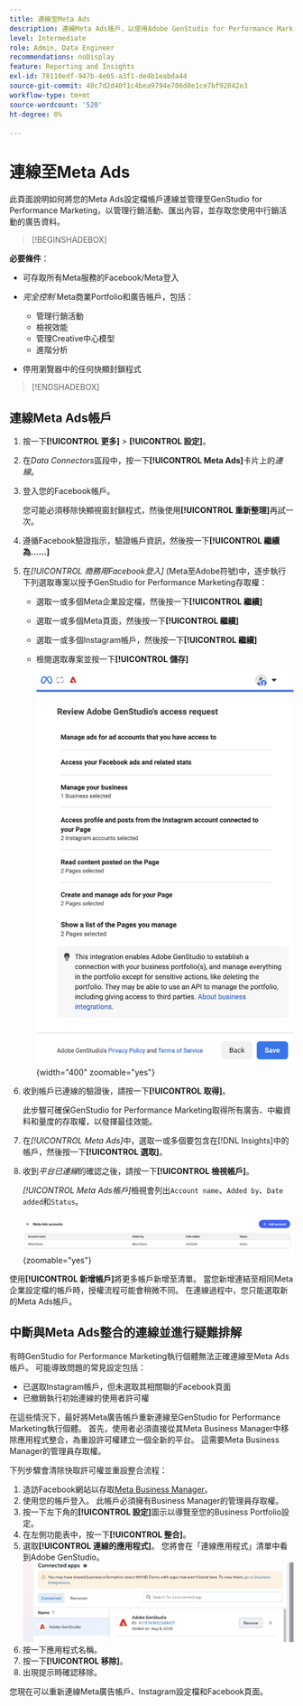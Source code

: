 ```yaml
---
title: 連線至Meta Ads
description: 連線Meta Ads帳戶，以使用Adobe GenStudio for Performance Marketing啟用及監控您的廣告和媒體。
level: Intermediate
role: Admin, Data Engineer
recommendations: noDisplay
feature: Reporting and Insights
exl-id: 78110edf-947b-4e05-a3f1-de4b1eabda44
source-git-commit: 40c7d2d40f1c4bea9794e706d8e1ce7bf92042e3
workflow-type: tm+mt
source-wordcount: '520'
ht-degree: 0%

---
```


# 連線至Meta Ads

此頁面說明如何將您的Meta Ads設定檔帳戶連線並管理至GenStudio for Performance Marketing，以管理行銷活動、匯出內容，並存取您使用中行銷活動的廣告資料。

>[!BEGINSHADEBOX]

**必要條件**：

- 可存取所有Meta服務的Facebook/Meta登入

- _完全控制_ Meta商業Portfolio和廣告帳戶，包括：

   - 管理行銷活動
   - 檢視效能
   - 管理Creative中心模型
   - 進階分析

- 停用瀏覽器中的任何快顯封鎖程式

>[!ENDSHADEBOX]

## 連線Meta Ads帳戶

1. 按一下&#x200B;**[!UICONTROL 更多]** > **[!UICONTROL 設定]**。

1. 在&#x200B;_Data Connectors_&#x200B;區段中，按一下&#x200B;**[!UICONTROL Meta Ads]**&#x200B;卡片上的&#x200B;_連線_。

1. 登入您的Facebook帳戶。

   您可能必須移除快顯視窗封鎖程式，然後使用&#x200B;**[!UICONTROL 重新整理]**&#x200B;再試一次。

1. 遵循Facebook驗證指示，驗證帳戶資訊，然後按一下&#x200B;**[!UICONTROL 繼續為……]**

1. 在&#x200B;_[!UICONTROL 商務用Facebook登入]_ (Meta至Adobe符號)中，逐步執行下列選取專案以授予GenStudio for Performance Marketing存取權：

   - 選取一或多個Meta企業設定檔，然後按一下&#x200B;**[!UICONTROL 繼續]**
   - 選取一或多個Meta頁面，然後按一下&#x200B;**[!UICONTROL 繼續]**
   - 選取一或多個Instagram帳戶，然後按一下&#x200B;**[!UICONTROL 繼續]**
   - 檢閱選取專案並按一下&#x200B;**[!UICONTROL 儲存]**

     ![檢閱選取專案](/help/assets/meta/meta-review-selections.png "檢閱選取專案"){width="400" zoomable="yes"}

1. 收到帳戶已連線的驗證後，請按一下&#x200B;**[!UICONTROL 取得]**。

   此步驟可確保GenStudio for Performance Marketing取得所有廣告、中繼資料和量度的存取權，以發揮最佳效能。

1. 在&#x200B;_[!UICONTROL Meta Ads]_&#x200B;中，選取一或多個要包含在[!DNL Insights]中的帳戶，然後按一下&#x200B;**[!UICONTROL 選取]**。

1. 收到&#x200B;_平台已連線_&#x200B;的確認之後，請按一下&#x200B;**[!UICONTROL 檢視帳戶]**。

   _[!UICONTROL Meta Ads帳戶]_&#x200B;檢視會列出`Account name`、`Added by`、`Date added`和`Status`。

   ![Meta帳戶清單](/help/assets/meta/meta-accounts-list.png "連線的Meta帳戶清單"){zoomable="yes"}

使用&#x200B;**[!UICONTROL 新增帳戶]**&#x200B;將更多帳戶新增至清單。 當您新增連結至相同Meta企業設定檔的帳戶時，授權流程可能會稍微不同。 在連線過程中，您只能選取新的Meta Ads帳戶。

## 中斷與Meta Ads整合的連線並進行疑難排解

有時GenStudio for Performance Marketing執行個體無法正確連線至Meta Ads帳戶。 可能導致問題的常見設定包括：

- 已選取Instagram帳戶，但未選取其相關聯的Facebook頁面
- 已撤銷執行初始連線的使用者許可權

在這些情況下，最好將Meta廣告帳戶重新連線至GenStudio for Performance Marketing執行個體。 首先，使用者必須直接從其Meta Business Manager中移除應用程式整合，為重設許可權建立一個全新的平台。 這需要Meta Business Manager的管理員存取權。

下列步驟會清除快取許可權並重設整合流程：

1. 造訪Facebook網站以存取[Meta Business Manager](https://business.facebook.com)。
1. 使用您的帳戶登入。 此帳戶必須擁有Business Manager的管理員存取權。
1. 按一下左下角的&#x200B;**[!UICONTROL 設定]**&#x200B;圖示以導覽至您的Business Portfolio設定。
1. 在左側功能表中，按一下&#x200B;**[!UICONTROL 整合]**。
1. 選取&#x200B;**[!UICONTROL 連線的應用程式]**。 您將會在「連線應用程式」清單中看到Adobe GenStudio。
   ![Meta Business Manager連線應用程式](./meta-connected-apps.png "Meta Business Manager連線應用程式窗格")
1. 按一下應用程式名稱。
1. 按一下&#x200B;**[!UICONTROL 移除]**。
1. 出現提示時確認移除。

您現在可以重新連線Meta廣告帳戶、Instagram設定檔和Facebook頁面。
